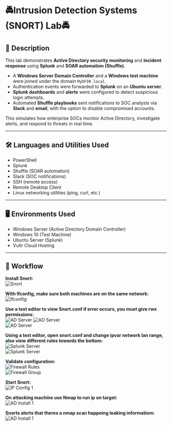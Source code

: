 # 🚔Intrusion Detection Systems (SNORT) Lab🚔

## 📖 Description  
This lab demonstrates **Active Directory security monitoring** and **incident response** using **Splunk** and **SOAR automation (Shuffle)**.  

- A **Windows Server Domain Controller** and a **Windows test machine** were joined under the domain `MyDFIR.local`.  
- Authentication events were forwarded to **Splunk** on an **Ubuntu server**.  
- **Splunk dashboards** and **alerts** were configured to detect suspicious login attempts.  
- Automated **Shuffle playbooks** sent notifications to SOC analysts via **Slack** and **email**, with the option to disable compromised accounts.  

This simulates how enterprise SOCs monitor Active Directory, investigate alerts, and respond to threats in real time.  

---

## 🛠️ Languages and Utilities Used  

- PowerShell  
- Splunk  
- Shuffle (SOAR automation)  
- Slack (SOC notifications)  
- SSH (remote access)  
- Remote Desktop Client  
- Linux networking utilities (ping, curl, etc.)  

---

## 🖥️ Environments Used  

- Windows Server (Active Directory Domain Controller)  
- Windows 10 (Test Machine)  
- Ubuntu Server (Splunk)  
- Vultr Cloud Hosting  

---

## 🔄 Workflow  

**Install Snort:**  
![Snort](https://i.imgur.com/Vju1f6s.png)  

**With Ifconfig, make sure both machines are on the same network:**  
![Ifconfig](https://i.imgur.com/NWT39Dt.png)  

**Use a text editor to view Snort.conf if error occurs, you must give rwx permissions:**  
![AD Server](https://i.imgur.com/rRFOQmb.png)
![AD Server](https://i.imgur.com/rMe01rs.png)  
![AD Server](https://i.imgur.com/s9mkG0u.png) 

**Using a text editor, open snort.conf and change ipvar network lan range, also view different rules towards the bottom:**  
![Splunk Server](https://i.imgur.com/VpB66FT.png)  
![Splunk Server](https://i.imgur.com/tSRqn6S.png)  

**Validate configuration:**  
![Firewall Rules](https://i.imgur.com/NfMKOdz.png)  
![Firewall Group](https://i.imgur.com/Ba5ByM5.png)  

**Start Snort:**  
![IP Config 1](https://i.imgur.com/30HCEvR.png)  

**On attacking machine use Nmap to run ip on target:**  
![AD Install 1](https://i.imgur.com/WsiDLqf.png)  

**Snorts alerts that theres a nmap scan happeing leaking informatiom:**  
![AD Install 1](https://i.imgur.com/Wmu0AOb.png)  

